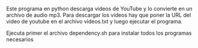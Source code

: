 Este programa en python descarga videos de YouTube y lo convierte en un archivo de audio mp3. Para descargar los videos hay que poner la URL del video de youtube en el archivo videos.txt y luego ejecutar el programa.

Ejecuta primer el archivo dependency.sh para instalar todos los programas necesarios
